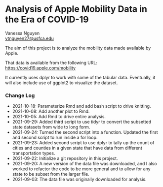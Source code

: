 # Analysis of Apple Mobility Data in the Era of COVID-19

Vanessa Nguyen  
vtnguyen27@usfca.edu

The aim of this project is to analyze the mobility data made available by Apple.

That data is available from the following URL:
https://covid19.apple.com/mobility

It currently uses dplyr to work with some of the tabular data. Eventually, it will also include use of ggplot2 to visualize the dataset.

### Change Log

* 2021-10-18: Parameterize Rmd and add bash script to drive knitting.
* 2021-10-08: Add another plot to Rmd.
* 2021-10-05: Add Rmd to drive entire analysis.
* 2021-09-29: Added third script to use tidyr to convert the subsetted state datasets from wide to long form.
* 2021-09-24: Turned the second script into a function. Updated the first and second script to run inside a for loop.
* 2021-09-23: Added second script to use dplyr to tally up the count of cities and counties in a given state that have data from different transportation types.
* 2021-09-22: Initialize a git repository in this project.
* 2021-09-20: A new version of the data file was downloaded, and I also worked to refactor the code to be more general and to allow for any state to be subset from the larger file.
* 2021-09-03: The data file was originally downloaded for analysis.

